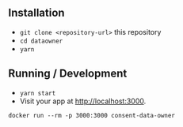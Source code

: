 ## Installation

* `git clone <repository-url>` this repository
* `cd dataowner`
* `yarn`

## Running / Development

* `yarn start`
* Visit your app at [http://localhost:3000](http://localhost:3000).

`docker run --rm -p 3000:3000 consent-data-owner`